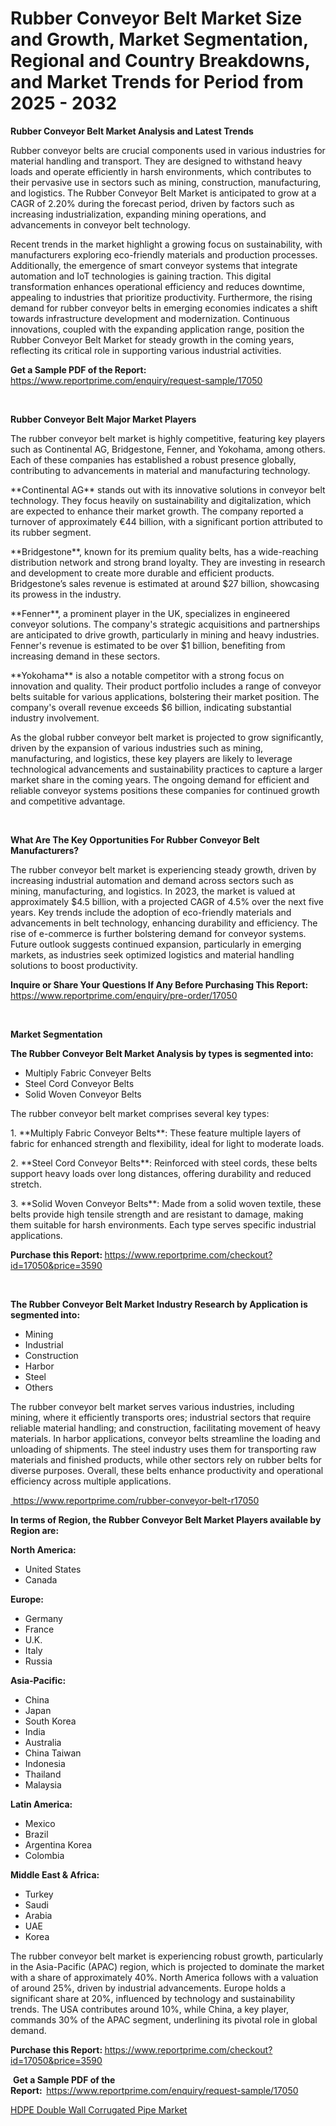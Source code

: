 <p><h1>Rubber Conveyor Belt Market Size and Growth, Market Segmentation, Regional and Country Breakdowns, and Market Trends for Period from 2025 -  2032</h1></p><p><strong>Rubber Conveyor Belt Market Analysis and Latest Trends</strong></p>
<p><p>Rubber conveyor belts are crucial components used in various industries for material handling and transport. They are designed to withstand heavy loads and operate efficiently in harsh environments, which contributes to their pervasive use in sectors such as mining, construction, manufacturing, and logistics. The Rubber Conveyor Belt Market is anticipated to grow at a CAGR of 2.20% during the forecast period, driven by factors such as increasing industrialization, expanding mining operations, and advancements in conveyor belt technology.</p><p>Recent trends in the market highlight a growing focus on sustainability, with manufacturers exploring eco-friendly materials and production processes. Additionally, the emergence of smart conveyor systems that integrate automation and IoT technologies is gaining traction. This digital transformation enhances operational efficiency and reduces downtime, appealing to industries that prioritize productivity. Furthermore, the rising demand for rubber conveyor belts in emerging economies indicates a shift towards infrastructure development and modernization. Continuous innovations, coupled with the expanding application range, position the Rubber Conveyor Belt Market for steady growth in the coming years, reflecting its critical role in supporting various industrial activities.</p></p>
<p><strong>Get a Sample PDF of the Report:&nbsp;</strong> <a href="https://www.reportprime.com/enquiry/request-sample/17050?utm_campaign=3385&utm_medium=2&utm_source=Github&utm_content=ia&utm_term=18032025&utm_id=rubber-conveyor-belt">https://www.reportprime.com/enquiry/request-sample/17050</a></p>
<p>&nbsp;</p>
<p><strong>Rubber Conveyor Belt Major Market Players</strong></p>
<p><p>The rubber conveyor belt market is highly competitive, featuring key players such as Continental AG, Bridgestone, Fenner, and Yokohama, among others. Each of these companies has established a robust presence globally, contributing to advancements in material and manufacturing technology.</p><p>**Continental AG** stands out with its innovative solutions in conveyor belt technology. They focus heavily on sustainability and digitalization, which are expected to enhance their market growth. The company reported a turnover of approximately €44 billion, with a significant portion attributed to its rubber segment.</p><p>**Bridgestone**, known for its premium quality belts, has a wide-reaching distribution network and strong brand loyalty. They are investing in research and development to create more durable and efficient products. Bridgestone’s sales revenue is estimated at around $27 billion, showcasing its prowess in the industry.</p><p>**Fenner**, a prominent player in the UK, specializes in engineered conveyor solutions. The company's strategic acquisitions and partnerships are anticipated to drive growth, particularly in mining and heavy industries. Fenner's revenue is estimated to be over $1 billion, benefiting from increasing demand in these sectors.</p><p>**Yokohama** is also a notable competitor with a strong focus on innovation and quality. Their product portfolio includes a range of conveyor belts suitable for various applications, bolstering their market position. The company's overall revenue exceeds $6 billion, indicating substantial industry involvement.</p><p>As the global rubber conveyor belt market is projected to grow significantly, driven by the expansion of various industries such as mining, manufacturing, and logistics, these key players are likely to leverage technological advancements and sustainability practices to capture a larger market share in the coming years. The ongoing demand for efficient and reliable conveyor systems positions these companies for continued growth and competitive advantage.</p></p>
<p>&nbsp;</p>
<p><strong>What Are The Key Opportunities For Rubber Conveyor Belt Manufacturers?</strong></p>
<p><p>The rubber conveyor belt market is experiencing steady growth, driven by increasing industrial automation and demand across sectors such as mining, manufacturing, and logistics. In 2023, the market is valued at approximately $4.5 billion, with a projected CAGR of 4.5% over the next five years. Key trends include the adoption of eco-friendly materials and advancements in belt technology, enhancing durability and efficiency. The rise of e-commerce is further bolstering demand for conveyor systems. Future outlook suggests continued expansion, particularly in emerging markets, as industries seek optimized logistics and material handling solutions to boost productivity.</p></p>
<p><strong>Inquire or Share Your Questions If Any Before Purchasing This Report:</strong> <a href="https://www.reportprime.com/enquiry/pre-order/17050?utm_campaign=3385&utm_medium=2&utm_source=Github&utm_content=ia&utm_term=18032025&utm_id=rubber-conveyor-belt">https://www.reportprime.com/enquiry/pre-order/17050</a></p>
<p>&nbsp;</p>
<p><strong>Market Segmentation</strong></p>
<p><strong>The Rubber Conveyor Belt Market Analysis by types is segmented into:</strong></p>
<p><ul><li>Multiply Fabric Conveyer Belts</li><li>Steel Cord Conveyor Belts</li><li>Solid Woven Conveyor Belts</li></ul></p>
<p><p>The rubber conveyor belt market comprises several key types: </p><p>1. **Multiply Fabric Conveyor Belts**: These feature multiple layers of fabric for enhanced strength and flexibility, ideal for light to moderate loads.</p><p>2. **Steel Cord Conveyor Belts**: Reinforced with steel cords, these belts support heavy loads over long distances, offering durability and reduced stretch.</p><p>3. **Solid Woven Conveyor Belts**: Made from a solid woven textile, these belts provide high tensile strength and are resistant to damage, making them suitable for harsh environments. Each type serves specific industrial applications.</p></p>
<p><strong>Purchase this Report:&nbsp;</strong><a href="https://www.reportprime.com/checkout?id=17050&price=3590&utm_campaign=3385&utm_medium=2&utm_source=Github&utm_content=ia&utm_term=18032025&utm_id=rubber-conveyor-belt">https://www.reportprime.com/checkout?id=17050&price=3590</a></p>
<p>&nbsp;</p>
<p><strong>The Rubber Conveyor Belt Market Industry Research by Application is segmented into:</strong></p>
<p><ul><li>Mining</li><li>Industrial</li><li>Construction</li><li>Harbor</li><li>Steel</li><li>Others</li></ul></p>
<p><p>The rubber conveyor belt market serves various industries, including mining, where it efficiently transports ores; industrial sectors that require reliable material handling; and construction, facilitating movement of heavy materials. In harbor applications, conveyor belts streamline the loading and unloading of shipments. The steel industry uses them for transporting raw materials and finished products, while other sectors rely on rubber belts for diverse purposes. Overall, these belts enhance productivity and operational efficiency across multiple applications.</p></p>
<p><a href="https://www.reportprime.com/rubber-conveyor-belt-r17050?utm_campaign=3385&utm_medium=2&utm_source=Github&utm_content=ia&utm_term=18032025&utm_id=rubber-conveyor-belt">&nbsp;https://www.reportprime.com/rubber-conveyor-belt-r17050</a></p>
<p><strong>In terms of Region, the Rubber Conveyor Belt Market Players available by Region are:</strong></p>
<p>
    <p> <strong> North America: </strong>
        <ul>
            <li>United States</li>
            <li>Canada</li>
        </ul>
        </p> 
    <p> <strong> Europe: </strong>
        <ul>
            <li>Germany</li>
            <li>France</li>
            <li>U.K.</li>
            <li>Italy</li>
            <li>Russia</li>
        </ul>
        </p> 
    <p> <strong> Asia-Pacific: </strong>
        <ul>
            <li>China</li>
            <li>Japan</li>
            <li>South Korea</li>
            <li>India</li>
            <li>Australia</li>
            <li>China Taiwan</li>
            <li>Indonesia</li>
            <li>Thailand</li>
            <li>Malaysia</li>
        </ul>
        </p> 
    <p> <strong> Latin America: </strong>
        <ul>
            <li>Mexico</li>
            <li>Brazil</li>
            <li>Argentina Korea</li>
            <li>Colombia</li>
        </ul>
        </p> 
    <p> <strong> Middle East & Africa: </strong>
        <ul>
            <li>Turkey</li>
            <li>Saudi</li>
            <li>Arabia</li>
            <li>UAE</li>
            <li>Korea</li>
        </ul>
    </p>
    </p>
<p><p>The rubber conveyor belt market is experiencing robust growth, particularly in the Asia-Pacific (APAC) region, which is projected to dominate the market with a share of approximately 40%. North America follows with a valuation of around 25%, driven by industrial advancements. Europe holds a significant share at 20%, influenced by technology and sustainability trends. The USA contributes around 10%, while China, a key player, commands 30% of the APAC segment, underlining its pivotal role in global demand.</p></p>
<p><strong>Purchase this Report: </strong><a href="https://www.reportprime.com/checkout?id=17050&price=3590&utm_campaign=3385&utm_medium=2&utm_source=Github&utm_content=ia&utm_term=18032025&utm_id=rubber-conveyor-belt">https://www.reportprime.com/checkout?id=17050&price=3590</a></p>
<p>&nbsp;<strong>Get a Sample PDF of the Report:&nbsp;&nbsp;</strong><a href="https://www.reportprime.com/enquiry/request-sample/17050?utm_campaign=3385&utm_medium=2&utm_source=Github&utm_content=ia&utm_term=18032025&utm_id=rubber-conveyor-belt">https://www.reportprime.com/enquiry/request-sample/17050</a></p>
<p><strong></strong></p>
<p><p><a href="https://github.com/sderolza/Market-Research-Report-List-1/blob/main/hdpe-double-wall-corrugated-pipe-market.md?utm_campaign=3385&utm_medium=2&utm_source=Github&utm_content=ia&utm_term=18032025&utm_id=rubber-conveyor-belt">HDPE Double Wall Corrugated Pipe Market</a></p></p>